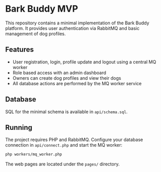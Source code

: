 # Bark Buddy MVP

This repository contains a minimal implementation of the Bark Buddy platform.
It provides user authentication via RabbitMQ and basic management of dog profiles.

## Features
- User registration, login, profile update and logout using a central MQ worker
- Role based access with an admin dashboard
- Owners can create dog profiles and view their dogs
- All database actions are performed by the MQ worker service

## Database
SQL for the minimal schema is available in `api/schema.sql`.

## Running
The project requires PHP and RabbitMQ. Configure your database connection in
`api/connect.php` and start the MQ worker:

```bash
php workers/mq_worker.php
```

The web pages are located under the `pages/` directory.
